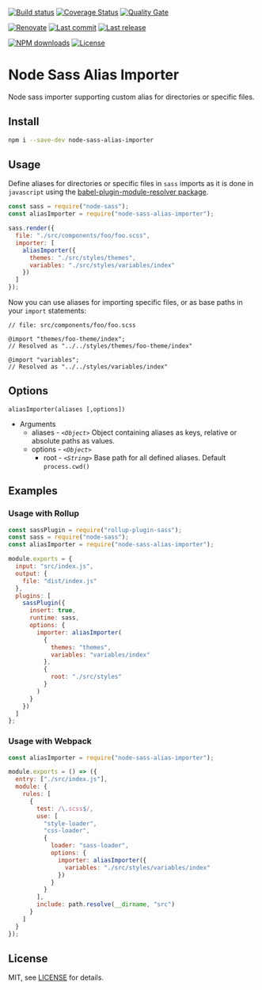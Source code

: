 [![Build status][build-image]][build-url] [![Coverage Status][coveralls-image]][coveralls-url] [![Quality Gate][quality-gate-image]][quality-gate-url]

[![Renovate](https://img.shields.io/badge/renovate-enabled-brightgreen.svg)](https://renovatebot.com) [![Last commit][last-commit-image]][last-commit-url] [![Last release][release-image]][release-url] 

[![NPM downloads][npm-downloads-image]][npm-downloads-url] [![License][license-image]][license-url]

# Node Sass Alias Importer

Node sass importer supporting custom alias for directories or specific files.

## Install

```bash
npm i --save-dev node-sass-alias-importer
```

## Usage

Define aliases for directories or specific files in `sass` imports as it is done in `javascript` using the [babel-plugin-module-resolver package](https://www.npmjs.com/package/babel-plugin-module-resolver).

```js
const sass = require("node-sass");
const aliasImporter = require("node-sass-alias-importer");

sass.render({
  file: "./src/components/foo/foo.scss",
  importer: [
    aliasImporter({
      themes: "./src/styles/themes",
      variables: "./src/styles/variables/index"
    })
  ]
});
```

Now you can use aliases for importing specific files, or as base paths in your `import` statements:

```
// file: src/components/foo/foo.scss

@import "themes/foo-theme/index";
// Resolved as "../../styles/themes/foo-theme/index"

@import "variables";
// Resolved as "../../styles/variables/index"
```

## Options

`aliasImporter(aliases [,options])`
* Arguments
	* aliases - _`<Object>`_ Object containing aliases as keys, relative or absolute paths as values.
	* options - _`<Object>`_
		* root - _`<String>`_ Base path for all defined aliases. Default `process.cwd()`

## Examples

### Usage with Rollup

```js
const sassPlugin = require("rollup-plugin-sass");
const sass = require("node-sass");
const aliasImporter = require("node-sass-alias-importer");

module.exports = {
  input: "src/index.js",
  output: {
    file: "dist/index.js"
  },
  plugins: [
    sassPlugin({
      insert: true,
      runtime: sass,
      options: {
        importer: aliasImporter(
          {
            themes: "themes",
            variables: "variables/index"
          },
          {
            root: "./src/styles"
          }
        )
      }
    })
  ]
};
```

### Usage with Webpack

```js
const aliasImporter = require("node-sass-alias-importer");

module.exports = () => ({
  entry: ["./src/index.js"],
  module: {
    rules: [
      {
        test: /\.scss$/,
        use: [
          "style-loader",
          "css-loader",
          {
            loader: "sass-loader",
            options: {
              importer: aliasImporter({
                variables: "./src/styles/variables/index"
              })
            }
          }
        ],
        include: path.resolve(__dirname, "src")
      }
    ]
  }
});
```

## License

MIT, see [LICENSE](./LICENSE) for details.

[coveralls-image]: https://coveralls.io/repos/github/javierbrea/node-sass-alias-importer/badge.svg
[coveralls-url]: https://coveralls.io/github/javierbrea/node-sass-alias-importer
[build-image]: https://github.com/javierbrea/node-sass-alias-importer/workflows/build/badge.svg?branch=master
[build-url]: https://github.com/javierbrea/node-sass-alias-importer/actions?query=workflow%3Abuild+branch%3Amaster
[last-commit-image]: https://img.shields.io/github/last-commit/javierbrea/node-sass-alias-importer.svg
[last-commit-url]: https://github.com/javierbrea/node-sass-alias-importer/commits
[license-image]: https://img.shields.io/npm/l/node-sass-alias-importer.svg
[license-url]: https://github.com/javierbrea/node-sass-alias-importer/blob/master/LICENSE
[npm-downloads-image]: https://img.shields.io/npm/dm/node-sass-alias-importer.svg
[npm-downloads-url]: https://www.npmjs.com/package/node-sass-alias-importer
[quality-gate-image]: https://sonarcloud.io/api/project_badges/measure?project=javierbrea_node-sass-alias-importer&metric=alert_status
[quality-gate-url]: https://sonarcloud.io/dashboard?id=javierbrea_node-sass-alias-importer
[release-image]: https://img.shields.io/github/release-date/javierbrea/node-sass-alias-importer.svg
[release-url]: https://github.com/javierbrea/node-sass-alias-importer/releases
